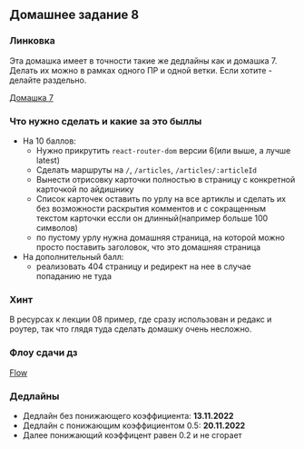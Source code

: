 ## Домашнее задание 8

### Линковка

Эта домашка имеет в точности такие же дедлайны как и домашка 7.
Делать их можно в рамках одного ПР и одной ветки. Если хотите - делайте раздельно.

[Домашка 7](../homework-07/homework-07.md)


### Что нужно сделать и какие за это быллы

- На 10 баллов:
    + Нужно прикрутить `react-router-dom` версии 6(или выше, а лучше latest)
    + Сделать маршруты на `/`, `/articles`, `/articles/:articleId`
    + Вынести отрисовку карточки полностью в страницу с конкретной карточкой по айдишнику
    + Список карточек оставить по урлу на все артиклы 
      и сделать их без возможности раскрытия комментов
      и с сокращенным текстом карточки  ессли он длинный(например больше 100 символов)
    + по пустому урлу нужна домашняя страница, на которой можно просто поставить заголовок, что это домашняя страница
- На дополнительный балл:
    + реализовать 404 страницу и редирект на нее в случае попаданию не туда


### Хинт

В ресурсах к лекции 08 пример, где сразу использован и редакс и роутер, 
так что глядя туда сделать домашку очень несложно.


### Флоу сдачи дз

[Flow](../../additional/docs/homework-flow.md)


### Дедлайны

- Дедлайн без понижающего коэффициента: **13.11.2022**
- Дедлайн с понижающим коэффициентом 0.5: **20.11.2022**
- Далее понижающий коэффицент равен 0.2 и не сгорает
